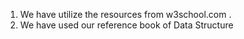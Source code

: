 1. We have utilize the resources from w3school.com .
2. We have used our reference book of Data Structure
